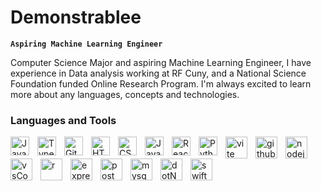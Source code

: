  
          
# Demonstrablee 
**` Aspiring Machine Learning Engineer `**

Computer Science Major and aspiring Machine Learning Engineer, I have experience in Data analysis working at RF Cuny, and a National Science Foundation funded Online Research Program.
I'm always excited to learn more about any languages, concepts and technologies.

### Languages and Tools
<!--Devicons (https://devicon.dev/)-->
<img align="left" alt="Java" width="30px" style="padding-right:10px;" src="https://cdn.jsdelivr.net/gh/devicons/devicon/icons/java/java-original.svg"/>
<img align="left" alt="TypeScript" width="30px" style="padding-right:10px;" src="https://cdn.jsdelivr.net/gh/devicons/devicon/icons/typescript/typescript-plain.svg" />
<img align="left" alt="Git" width="30px" style="padding-right:10px;" src="https://cdn.jsdelivr.net/gh/devicons/devicon/icons/git/git-original.svg" />
<img align="left" alt="HTML" width="30px" style="padding-right:10px;" src="https://cdn.jsdelivr.net/gh/devicons/devicon/icons/html5/html5-plain.svg" />
<img align="left" alt="CSS" width="30px" style="padding-right:10px;" src="https://cdn.jsdelivr.net/gh/devicons/devicon/icons/css3/css3-plain.svg" />
<img align="left" alt="JavaScript" width="30px" style="padding-right:10px;" src="https://cdn.jsdelivr.net/gh/devicons/devicon/icons/javascript/javascript-plain.svg" />
<img align="left" alt="React" width="30px" style="padding-right:10px;" src="https://cdn.jsdelivr.net/gh/devicons/devicon/icons/react/react-original.svg" />
<img align="left" alt="Python" width="30px" style="padding-right:10px;" src="https://cdn.jsdelivr.net/gh/devicons/devicon/icons/python/python-plain.svg" />

<!-- Skill Icons (https://reactjsexample.com/skill-icons-beautiful-skills-icons-for-your-github-readme/)-->
<img align="left" alt="vite" width="35px" style="padding-right:10px;" src="https://skillicons.dev/icons?i=vite&theme=dark"/>
<img align="left" alt="github" width="35px" style="padding-right:10px;" src= "https://skillicons.dev/icons?i=github"/>
<img align="left" alt="nodejs" width="35px" style="padding-right:10px;" src= "https://skillicons.dev/icons?i=nodejs"/>
<img align="left" alt="vsCode" width="35px" style="padding-right:10px;" src="https://skillicons.dev/icons?i=vscode&theme=dark"  />
<img align="left" alt="r" width="35px" style="padding-right:10px;" src="https://skillicons.dev/icons?i=r&theme=dark"  />
<img align="left" alt="express" width="35px" style="padding-right:10px;" src="https://skillicons.dev/icons?i=express&theme=dark"/>
<img align="left" alt="postman" width="35px" style="padding-right:10px;" src="https://skillicons.dev/icons?i=postman&theme=dark"/> 
<img align="left" alt="mysqul" width="35px" style="padding-right:10px;" src="https://skillicons.dev/icons?i=mysql&theme=dark"/>

<img align="left" alt="dotNET" width="35px" style="padding-right:10px;" src="https://skillicons.dev/icons?i=dotnet&theme=dark"/>
<img align="left" alt="swift" width="35px" style="padding-right:10px;" src="https://skillicons.dev/icons?i=swift&theme=dark"/>
          


 
